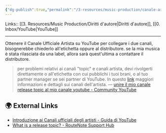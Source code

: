 ```yaml
---
{"dg-publish":true,"permalink":"/3-resources/music-production/canale-artista-su-you-tube/","tags":["type/note"]}
---
```


Links:: [[3. Resources/Music Production/Diritti d'autore\|Diritti d'autore]], [[0. Inbox/YouTube\|YouTube]]

---
Ottenere il Canale Ufficiale Artista su YouTube
per collegare i due canali, bisognerebbe chiederlo all'etichetta oppure al distributore. 
se la mia musica è stata rilasciata da una label, allora sarà quest'ultima a contattare il distributore. 


> per problemi relativi ai canali "topic" e canali artista, devi rivolgerti direttamente o all'etichetta con cui pubblichi i tuoi brani, o al tuo partner manager se sei partner di YouTube.
 > In questo [link](https://support.google.com/youtube/answer/7336634?hl=it) maggiori informazioni e dettagli sui canali dell'artista. — [unire il mio canale release topic al mio canale youtube - Community YouTube](https://support.google.com/youtube/thread/240429076/unire-il-mio-canale-release-topic-al-mio-canale-youtube?hl=it)

## 🌍 External Links

- [Introduzione ai Canali ufficiali degli artisti - Guida di YouTube](https://support.google.com/youtube/answer/7336634?hl=it)
- [What is a release topic? - RouteNote Support Hub](https://support.routenote.com/kb-article/what-is-a-release-topic/)


